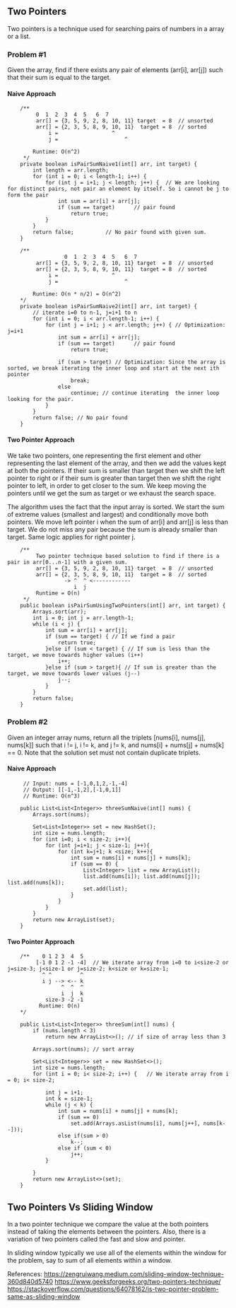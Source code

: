 ## Two Pointers
Two pointers is a technique used for searching pairs of numbers in a array or a list.

### Problem #1
Given the array, find if there exists any pair of elements (arr[i], arr[j]) such that their sum is equal to the target.

#### Naive Approach
```
    /**
         0  1  2  3  4  5   6  7
         arr[] = {3, 5, 9, 2, 8, 10, 11} target  = 8  // unsorted
         arr[] = {2, 3, 5, 8, 9, 10, 11}  target = 8  // sorted
             i =                 ^
             j =                     ^

        Runtime: O(n^2)
     */
    private boolean isPairSumNaive1(int[] arr, int target) {
        int length = arr.length;
        for (int i = 0; i < length-1; i++) {
            for (int j = i+1; j < length; j++) {  // We are looking for distinct pairs, not pair an element by itself. So i cannot be j to form the pair
                int sum = arr[i] + arr[j];
                if (sum == target)      // pair found
                    return true;
            }
        }
        return false;          // No pair found with given sum.
    }

    /**
                  0  1  2  3  4  5   6  7
         arr[] = {3, 5, 9, 2, 8, 10, 11} target  = 8  // unsorted
         arr[] = {2, 3, 5, 8, 9, 10, 11}  target = 8  // sorted
             i =                 ^
             j =                     ^

        Runtime: O(n * n/2) = O(n^2)
    */
    private boolean isPairSumNaive2(int[] arr, int target) {
        // iterate i=0 to n-1, j=i+1 to n
        for (int i = 0; i < arr.length-1; i++) {
            for (int j = i+1; j < arr.length; j++) { // Optimization: j=i+1
                int sum = arr[i] + arr[j];
                if (sum == target)      // pair found
                    return true;

                if (sum > target) // Optimization: Since the array is sorted, we break iterating the inner loop and start at the next ith pointer
                    break;
                else
                    continue; // continue iterating  the inner loop looking for the pair.
            }
        }
        return false; // No pair found
    }
```

#### Two Pointer Approach

We take two pointers, one representing the first element and other representing the last element of the array, and then we add the values kept at both the pointers.
If their sum is smaller than target then we shift the left pointer to right or if their sum is greater than target then we shift the right pointer to left, in order to get closer to the sum.
We keep moving the pointers until we get the sum as target or we exhaust the search space.

The algorithm uses the fact that the input array is sorted. We start the sum of extreme values (smallest and largest) and conditionally move both pointers.
We move left pointer i when the sum of arr[i] and arr[j] is less than target. We do not miss any pair because the sum is already smaller than target. Same logic applies for right pointer j.
```
    /**
         Two pointer technique based solution to find if there is a pair in arr[0...n-1] with a given sum.
         arr[] = {3, 5, 9, 2, 8, 10, 11} target  = 8  // unsorted
         arr[] = {2, 3, 5, 8, 9, 10, 11}  target = 8  // sorted
                  -> ^  ^ <------------
                     i  j
         Runtime = O(n)
     */
    public boolean isPairSumUsingTwoPointers(int[] arr, int target) {
        Arrays.sort(arr);
        int i = 0; int j = arr.length-1;
        while (i < j) {
            int sum = arr[i] + arr[j];
            if (sum == target) { // If we find a pair
                return true;
            }else if (sum < target) { // If sum is less than the target, we move towards higher values (i++)
                i++;
            }else if (sum > target){ // If sum is greater than the target, we move towards lower values (j--)
                j--;
            }
        }
        return false;
    }
```

### Problem #2
Given an integer array nums, return all the triplets [nums[i], nums[j], nums[k]] such that i != j, i != k, and j != k, and nums[i] + nums[j] + nums[k] == 0. Note that the solution set must not contain duplicate triplets.

#### Naive Approach
```
     // Input: nums = [-1,0,1,2,-1,-4]
     // Output: [[-1,-1,2],[-1,0,1]]
     // Runtime: O(n^3)

    public List<List<Integer>> threeSumNaive(int[] nums) {
        Arrays.sort(nums);

        Set<List<Integer>> set = new HashSet();
        int size = nums.length;
        for (int i=0; i < size-2; i++){
            for (int j=i+1; j < size-1; j++){
                for (int k=j+1; k <size; k++){
                    int sum = nums[i] + nums[j] + nums[k];
                    if (sum == 0) {
                        List<Integer> list = new ArrayList();
                        list.add(nums[i]); list.add(nums[j]); list.add(nums[k]);
                        set.add(list);
                    }
                }
            }
        }
        return new ArrayList(set);
    }

```
#### Two Pointer Approach
```
    /**    0 1 2 3  4  5
         [-1 0 1 2 -1 -4]  // We iterate array from i=0 to i<size-2 or j=size-3; j<size-1 or j=size-2; k<size or k=size-1;
           ^ ^         ^
           i j --> <-- k
                 ^  ^  ^
                 i  j  k
            size-3 -2 -1
          Runtime: O(n)
    */

    public List<List<Integer>> threeSum(int[] nums) {
        if (nums.length < 3)
            return new ArrayList<>(); // if size of array less than 3

        Arrays.sort(nums); // sort array

        Set<List<Integer>> set = new HashSet<>();
        int size = nums.length;
        for (int i = 0; i< size-2; i++) {   // We iterate array from i = 0; i< size-2;

            int j = i+1;
            int k = size-1;
            while (j < k) {
                int sum = nums[i] + nums[j] + nums[k];
                if (sum == 0)
                    set.add(Arrays.asList(nums[i], nums[j++], nums[k--]));
                else if(sum > 0)
                    k--;
                else if (sum < 0)
                    j++;
            }

        }
        return new ArrayList<>(set);
    }
```

## Two Pointers Vs Sliding Window
In a two pointer technique we compare the value at the both pointers instead of taking the elements between the pointers.
Also, there is a variation of two pointers called the fast and slow and pointer.

In sliding window typically we use all of the elements within the window for the problem, say to sum of all elements within a window.

References:
https://zengruiwang.medium.com/sliding-window-technique-360d840d5740
https://www.geeksforgeeks.org/two-pointers-technique/
https://stackoverflow.com/questions/64078162/is-two-pointer-problem-same-as-sliding-window
